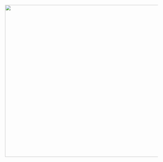 <p align="center">
  <img width="1020" height="500" src="https://github.com/raquelizek/catalago-sistemas/tree/main/public/images">
</p>
